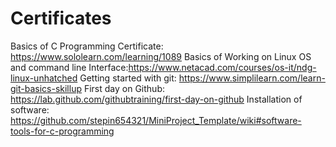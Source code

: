 # Certificates
Basics of C Programming Certificate: https://www.sololearn.com/learning/1089
Basics of Working on Linux OS and command line Interface:https://www.netacad.com/courses/os-it/ndg-linux-unhatched
Getting started with git: https://www.simplilearn.com/learn-git-basics-skillup
First day on Github: https://lab.github.com/githubtraining/first-day-on-github
Installation of software: https://github.com/stepin654321/MiniProject_Template/wiki#software-tools-for-c-programming
 
